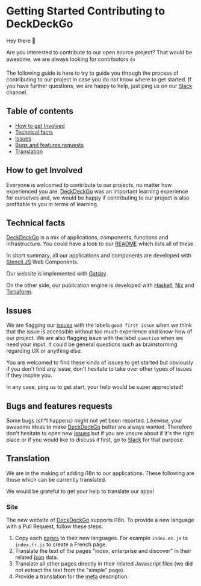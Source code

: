 # Getting Started Contributing to DeckDeckGo

Hey there 👋

Are you interested to contribute to our open source project? That would be awesome, we are always looking for contributors 👍

The following guide is here to try to guide you through the process of contributing to our project in case you do not know where to get started. If you have further questions, we are happy to help, just ping us on our [Slack](https://join.slack.com/t/deckdeckgo/shared_invite/enQtNzM0NjMwOTc3NTI0LTBlNmFhODNhYmRkMWUxZmU4ZTQ2MDJiNjlmYWZiODNjMDU5OGRjYThlZmZjMTc5YmQ3MzUzMDlhMzk0ZDgzMDY) channel.

## Table of contents

- [How to get Involved](#how-to-get-involved)
- [Technical facts](#technical-facts)
- [Issues](#issues)
- [Bugs and features requests](#bugs-and-features-requests)
- [Translation](#translation)

## How to get Involved

Everyone is welcomed to contribute to our projects, no matter how experienced you are. [DeckDeckGo] was an important learning experience for ourselves and, we would be happy if contributing to our project is also profitable to you in terms of learning.

## Technical facts

[DeckDeckGo] is a mix of applications, components, functions and infrastructure. You could have a look to our [README](README.md) which lists all of these.

In short summary, all our applications and components are developed with [Stencil.JS](https://stenciljs.com) Web Components.

Our website is implemented with [Gatsby](https://www.gatsbyjs.com/).

On the other side, our publication engine is developed with [Haskell](https://www.haskell.org/), [Nix](https://nixos.org/nix/) and [Terraform](https://www.terraform.io/).

## Issues

We are flagging our [issues](https://github.com/deckgo/deckdeckgo/issues) with the labels `good first issue` when we think that the issue is accessible without too much experience and know-how of our project. We are also flagging issue with the label `question` when we need your input. It could be general questions such as brainstorming regarding UX or anything else.

You are welcomed to find these kinds of issues to get started but obviously if you don't find any issue, don't hesitate to take over other types of issues if they inspire you.

In any case, ping us to get start, your help would be super appreciated!

## Bugs and features requests

Some bugs (sh\*t happens) might not yet been reported. Likewise, your awesome ideas to make [DeckDeckGo] better are always wanted. Therefore don't hesitate to open new [issues](https://github.com/deckgo/deckdeckgo/issues) but if you are unsure about if it's the right place or if you would like to discuss it first, go to [Slack](https://join.slack.com/t/deckdeckgo/shared_invite/enQtNzM0NjMwOTc3NTI0LTBlNmFhODNhYmRkMWUxZmU4ZTQ2MDJiNjlmYWZiODNjMDU5OGRjYThlZmZjMTc5YmQ3MzUzMDlhMzk0ZDgzMDY) for that purpose.

## Translation

We are in the making of adding i18n to our applications. These following are those which can be currently translated.

We would be grateful to get your help to translate our apps!

### Site

The new website of [DeckDeckGo] supports i18n. To provide a new language with a Pull Request, follow these steps:

1. Copy each [pages](https://github.com/deckgo/deckdeckgo/tree/master/site/src/pages/) to their new languages. For example `index.en.js` to `index.fr.js` to create a French page.
2. Translate the text of the pages "index, enterprise and discover" in their related [json](https://github.com/deckgo/deckdeckgo/tree/master/site/src/assets/i18n/) data.
3. Translate all other pages directly in their related Javascript files (we did not extract the text from the "simple" page).
4. Provide a translation for the [meta](https://github.com/deckgo/deckdeckgo/blob/master/site/gatsby-config.js) description.

[deckdeckgo]: https://deckdeckgo.com
